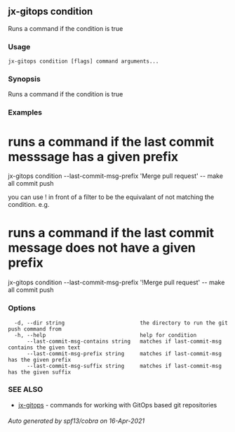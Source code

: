 ## jx-gitops condition

Runs a command if the condition is true

### Usage

```
jx-gitops condition [flags] command arguments...
```

### Synopsis

Runs a command if the condition is true

### Examples

  # runs a command if the last commit messsage has a given prefix
  jx-gitops condition --last-commit-msg-prefix 'Merge pull request' -- make all commit push
  
  you can use ! in front of a filter to be the equivalant of not matching the condition. e.g.
  
  # runs a command if the last commit message does not have a given prefix
  jx-gitops condition --last-commit-msg-prefix '!Merge pull request' -- make all commit push

### Options

```
  -d, --dir string                        the directory to run the git push command from
  -h, --help                              help for condition
      --last-commit-msg-contains string   matches if last-commit-msg contains the given text
      --last-commit-msg-prefix string     matches if last-commit-msg has the given prefix
      --last-commit-msg-suffix string     matches if last-commit-msg has the given suffix
```

### SEE ALSO

* [jx-gitops](jx-gitops.md)	 - commands for working with GitOps based git repositories

###### Auto generated by spf13/cobra on 16-Apr-2021
